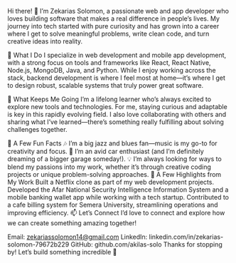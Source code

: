 Hi there! 👋
I’m Zekarias Solomon, a passionate web and app developer who loves building software that makes a real difference in people’s lives. My journey into tech started with pure curiosity and has grown into a career where I get to solve meaningful problems, write clean code, and turn creative ideas into reality.

🔧 What I Do
I specialize in web development and mobile app development, with a strong focus on tools and frameworks like React, React Native, Node.js, MongoDB, Java, and Python. While I enjoy working across the stack, backend development is where I feel most at home—it’s where I get to design robust, scalable systems that truly power great software.

🌱 What Keeps Me Going
I’m a lifelong learner who’s always excited to explore new tools and technologies. For me, staying curious and adaptable is key in this rapidly evolving field. I also love collaborating with others and sharing what I’ve learned—there’s something really fulfilling about solving challenges together.

🌟 A Few Fun Facts
🎶 I’m a big jazz and blues fan—music is my go-to for creativity and focus.
🚗 I’m an avid car enthusiast (and I’m definitely dreaming of a bigger garage someday!).
💡 I’m always looking for ways to blend my passions into my work, whether it’s through creative coding projects or unique problem-solving approaches.
💼 A Few Highlights from My Work
Built a Netflix clone as part of my web development projects.
Developed the Afar National Security Intelligence Information System and a mobile banking wallet app while working with a tech startup.
Contributed to a cafe billing system for Semera University, streamlining operations and improving efficiency.
📫 Let’s Connect
I’d love to connect and explore how we can create something amazing together!

Email: zekariassolomon14@gmail.com
LinkedIn: linkedin.com/in/zekarias-solomon-79672b229
GitHub: github.com/akilas-solo
Thanks for stopping by! Let’s build something incredible 🚀
